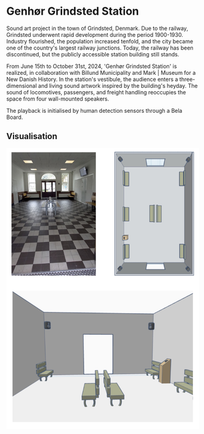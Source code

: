 # Genhør Grindsted Station

Sound art project in the town of Grindsted, Denmark. Due to the railway, Grindsted underwent rapid development during the period 1900-1930. Industry flourished, the population increased tenfold, and the city became one of the country's largest railway junctions. Today, the railway has been discontinued, but the publicly accessible station building still stands.

From June 15th to October 31st, 2024, 'Genhør Grindsted Station' is realized, in collaboration with Billund Municipality and Mark | Museum for a New Danish History. In the station's vestibule, the audience enters a three-dimensional and living sound artwork inspired by the building's heyday. The sound of locomotives, passengers, and freight handling reoccupies the space from four wall-mounted speakers.

The playback is initialised by human detection sensors through a Bela Board.

## Visualisation
![Visualisation](./visualisation.jpg)
